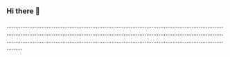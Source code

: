 ### Hi there 👋

.............................................................................................................................................................................................................................................................................................................................................................................................